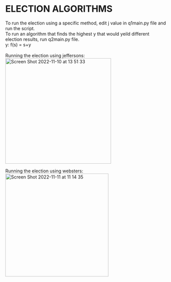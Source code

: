 # ELECTION ALGORITHMS
To run the election using a specific method, edit j value in q1main.py file and run the script.  <br>
To run an algorithm that finds the highest y that would yeild different election results, run q2main.py file. <br>
y: f(s) = s+y
<br> <br>
Running the election using jeffersons: <br> 
<img width="331" alt="Screen Shot 2022-11-10 at 13 51 33" src="https://user-images.githubusercontent.com/90526270/201306862-cc43ddb1-3a6f-44f5-83ec-aa6b191c7c53.png">

Running the election using websters: <br>
<img width="323" alt="Screen Shot 2022-11-11 at 11 14 35" src="https://user-images.githubusercontent.com/90526270/201307146-77603f32-906f-423b-81be-0c3afe78bedf.png">

